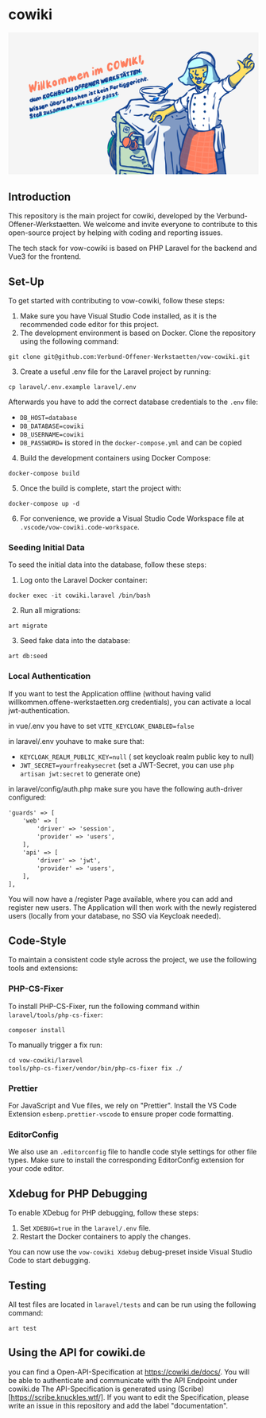 # cowiki

<img src="header.jpg"/>

## Introduction

This repository is the main project for cowiki, developed by the
Verbund-Offener-Werkstaetten. We welcome and invite everyone to contribute to
this open-source project by helping with coding and reporting issues.

The tech stack for vow-cowiki is based on PHP Laravel for the backend and Vue3
for the frontend.

## Set-Up

To get started with contributing to vow-cowiki, follow these steps:

1. Make sure you have Visual Studio Code installed, as it is the recommended
   code editor for this project.
2. The development environment is based on Docker. Clone the repository using
   the following command:

```
git clone git@github.com:Verbund-Offener-Werkstaetten/vow-cowiki.git
```

3. Create a useful .env file for the Laravel project by running:

```
cp laravel/.env.example laravel/.env
```

Afterwards you have to add the correct database credentials to the `.env` file:

- `DB_HOST=database`
- `DB_DATABASE=cowiki`
- `DB_USERNAME=cowiki`
- `DB_PASSWORD=` is stored in the `docker-compose.yml` and can be copied

4. Build the development containers using Docker Compose:

```
docker-compose build
```

5. Once the build is complete, start the project with:

```
docker-compose up -d
```

6. For convenience, we provide a Visual Studio Code Workspace file at
   `.vscode/vow-cowiki.code-workspace`.

### Seeding Initial Data

To seed the initial data into the database, follow these steps:

1. Log onto the Laravel Docker container:

```
docker exec -it cowiki.laravel /bin/bash
```

2. Run all migrations:

```
art migrate
```

3. Seed fake data into the database:

```
art db:seed
```

### Local Authentication

If you want to test the Application offline (without having valid
willkommen.offene-werkstaetten.org credentials), you can activate a local
jwt-authentication.

in vue/.env you have to set `VITE_KEYCLOAK_ENABLED=false`

in laravel/.env youhave to make sure that:

- `KEYCLOAK_REALM_PUBLIC_KEY=null` ( set keycloak realm public key to null)
- `JWT_SECRET=yourfreakysecret` (set a JWT-Secret, you can use
  `php artisan jwt:secret` to generate one)

in laravel/config/auth.php make sure you have the following auth-driver
configured:

```
'guards' => [
    'web' => [
        'driver' => 'session',
        'provider' => 'users',
    ],
    'api' => [
        'driver' => 'jwt',
        'provider' => 'users',
    ],
],

```

You will now have a /register Page available, where you can add and register new
users. The Application will then work with the newly registered users (locally
from your database, no SSO via Keycloak needed).

## Code-Style

To maintain a consistent code style across the project, we use the following
tools and extensions:

### PHP-CS-Fixer

To install PHP-CS-Fixer, run the following command within
`laravel/tools/php-cs-fixer`:

```
composer install
```

To manually trigger a fix run:

```
cd vow-cowiki/laravel
tools/php-cs-fixer/vendor/bin/php-cs-fixer fix ./
```

### Prettier

For JavaScript and Vue files, we rely on "Prettier". Install the VS Code
Extension `esbenp.prettier-vscode` to ensure proper code formatting.

### EditorConfig

We also use an `.editorconfig` file to handle code style settings for other file
types. Make sure to install the corresponding EditorConfig extension for your
code editor.

## Xdebug for PHP Debugging

To enable XDebug for PHP debugging, follow these steps:

1. Set `XDEBUG=true` in the `laravel/.env` file.
2. Restart the Docker containers to apply the changes.

You can now use the `vow-cowiki Xdebug` debug-preset inside Visual Studio Code
to start debugging.

## Testing

All test files are located in `laravel/tests` and can be run using the following
command:

```
art test
```

## Using the API for cowiki.de

you can find a Open-API-Specification at https://cowiki.de/docs/. You will be
able to authenticate and communicate with the API Endpoint under cowiki.de The
API-Specification is generated using (Scribe)[https://scribe.knuckles.wtf/]. If
you want to edit the Specification, please write an issue in this repository and
add the label "documentation".

